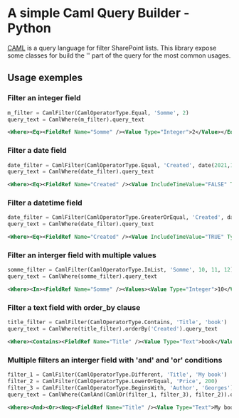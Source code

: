 # A simple Caml Query Builder - Python

[CAML](https://docs.microsoft.com/en-us/sharepoint/dev/schema/query-schema) is a query language for filter SharePoint lists.
This library expose some classes for build the '<query></query>' part of the query for the most common usages.


## Usage exemples

### Filter an integer field

```python
m_filter = CamlFilter(CamlOperatorType.Equal, 'Somme', 2)
query_text = CamlWhere(m_filter).query_text
```
```xml
<Where><Eq><FieldRef Name="Somme" /><Value Type="Integer">2</Value></Eq></Where>
```

### Filter a date field

```python
date_filter = CamlFilter(CamlOperatorType.Equal, 'Created', date(2021,11,17))
query_text = CamlWhere(date_filter).query_text
```
```xml
<Where><Eq><FieldRef Name="Created" /><Value IncludeTimeValue="FALSE" Type="DateTime">2021-11-17</Value></Eq></Where>
```

### Filter a datetime field

```python
date_filter = CamlFilter(CamlOperatorType.GreaterOrEqual, 'Created', datetime(2021,11,17,20,43,33))
query_text = CamlWhere(date_filter).query_text
```
```xml
<Where><Eq><FieldRef Name="Created" /><Value IncludeTimeValue="TRUE" Type="DateTime">2021-11-17T20:43:33</Value></Eq></Where>
```

### Filter an interger field with multiple values

```python
somme_filter = CamlFilter(CamlOperatorType.InList, 'Somme', 10, 11, 12)
query_text = CamlWhere(somme_filter).query_text
```
```xml
<Where><In><FieldRef Name="Somme" /><Values><Value Type="Integer">10</Value><Value Type="Integer">11</Value><Value Type="Integer">12</Value></Values></In></Where>
```

### Filter a text field with order_by clause

```python
title_filter = CamlFilter(CamlOperatorType.Contains, 'Title', 'book')
query_text = CamlWhere(title_filter).orderBy('Created').query_text
```
```xml
<Where><Contains><FieldRef Name="Title" /><Value Type="Text">book</Value></Contains></Where><OrderBy><FieldRef Name="Created" Ascending="True" /></OrderBy>
```

### Multiple filters an interger field with 'and' and 'or' conditions

```python
filter_1 = CamlFilter(CamlOperatorType.Different, 'Title', 'My book')
filter_2 = CamlFilter(CamlOperatorType.LowerOrEqual, 'Price', 200)
filter_3 = CamlFilter(CamlOperatorType.BeginsWith, 'Author', 'Georges')
query_text = CamlWhere(CamlAnd(CamlOr(filter_1, filter_3), filter_2)).query_text
```
```xml
<Where><And><Or><Neq><FieldRef Name="Title" /><Value Type="Text">My book</Value></Neq><BeginsWith><FieldRef Name="Author" /><Value Type="Text">Georges</Value></BeginsWith></Or><Leq><FieldRef Name="Price" /><Value Type="Integer">200</Value></Leq></And></Where>
```